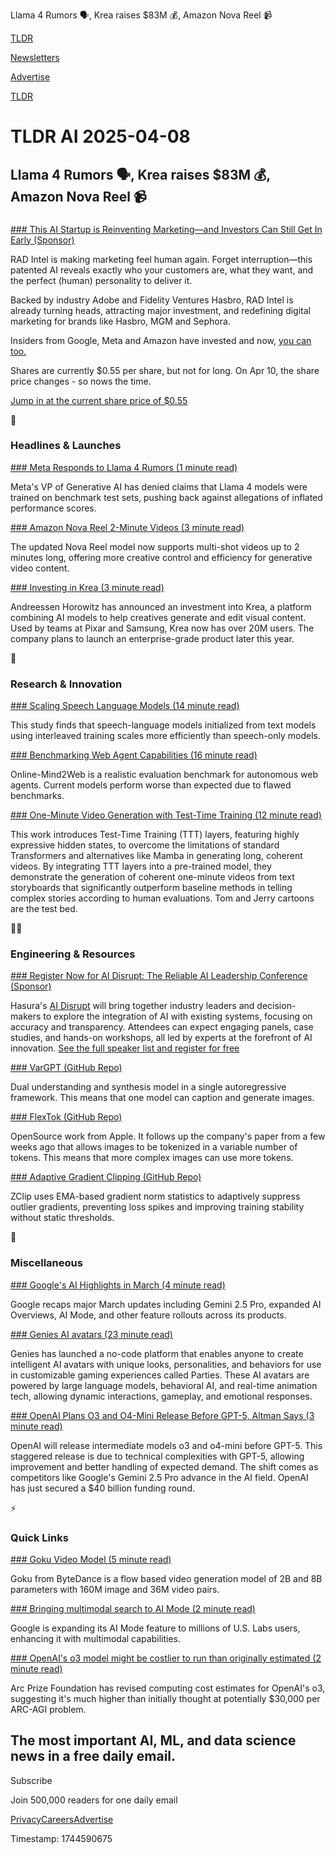 Llama 4 Rumors 🗣️, Krea raises $83M 💰, Amazon Nova Reel 📹

[TLDR](/)

[Newsletters](/newsletters)

[Advertise](https://advertise.tldr.tech/)

[TLDR](/)

# TLDR AI 2025-04-08

## Llama 4 Rumors 🗣️, Krea raises $83M 💰, Amazon Nova Reel 📹

### 

[### This AI Startup is Reinventing Marketing—and Investors Can Still Get In Early (Sponsor)](https://invest.radintel.ai/?utm_source=email&amp;utm_medium=paid-partnership_&amp;utm_campaign=partnershiprad000057__15668663975)

RAD Intel is making marketing feel human again. Forget interruption—this patented AI reveals exactly who your customers are, what they want, and the perfect (human) personality to deliver it.

Backed by industry Adobe and Fidelity Ventures Hasbro, RAD Intel is already turning heads, attracting major investment, and redefining digital marketing for brands like Hasbro, MGM and Sephora.

Insiders from Google, Meta and Amazon have invested and now, [you can too.](https://invest.radintel.ai/?utm_source=email&utm_medium=paid-partnership_&utm_campaign=partnershiprad000057__15668663975)

Shares are currently $0.55 per share, but not for long. On Apr 10, the share price changes - so nows the time.

[Jump in at the current share price of $0.55](https://invest.radintel.ai/?utm_source=email&utm_medium=paid-partnership_&utm_campaign=partnershiprad000057__15668663975)

🚀

### Headlines & Launches

[### Meta Responds to Llama 4 Rumors (1 minute read)](https://x.com/Ahmad_Al_Dahle/status/1909302532306092107?utm_source=tldrai)

Meta's VP of Generative AI has denied claims that Llama 4 models were trained on benchmark test sets, pushing back against allegations of inflated performance scores.

[### Amazon Nova Reel 2-Minute Videos (3 minute read)](https://aws.amazon.com/blogs/aws/amazon-nova-reel-1-1-featuring-up-to-2-minutes-multi-shot-videos/?utm_source=tldrai)

The updated Nova Reel model now supports multi-shot videos up to 2 minutes long, offering more creative control and efficiency for generative video content.

[### Investing in Krea (3 minute read)](https://a16z.com/announcement/investing-in-krea/?utm_source=tldrai)

Andreessen Horowitz has announced an investment into Krea, a platform combining AI models to help creatives generate and edit visual content. Used by teams at Pixar and Samsung, Krea now has over 20M users. The company plans to launch an enterprise-grade product later this year.

🧠

### Research & Innovation

[### Scaling Speech Language Models (14 minute read)](https://arxiv.org/abs/2504.02398v1?utm_source=tldrai)

This study finds that speech-language models initialized from text models using interleaved training scales more efficiently than speech-only models.

[### Benchmarking Web Agent Capabilities (16 minute read)](https://arxiv.org/abs/2504.01382v1?utm_source=tldrai)

Online-Mind2Web is a realistic evaluation benchmark for autonomous web agents. Current models perform worse than expected due to flawed benchmarks.

[### One-Minute Video Generation with Test-Time Training (12 minute read)](https://test-time-training.github.io/video-dit/?utm_source=tldrai)

This work introduces Test-Time Training (TTT) layers, featuring highly expressive hidden states, to overcome the limitations of standard Transformers and alternatives like Mamba in generating long, coherent videos. By integrating TTT layers into a pre-trained model, they demonstrate the generation of coherent one-minute videos from text storyboards that significantly outperform baseline methods in telling complex stories according to human evaluations. Tom and Jerry cartoons are the test bed.

👨‍💻

### Engineering & Resources

[### Register Now for AI Disrupt: The Reliable AI Leadership Conference (Sponsor)](https://hasura.io/events/ai-disrupt-promptql?utm_source=email&amp;utm_medium=sponsorship&amp;utm_campaign=ai-disrupt-2025&amp;utm_term=tldr)

Hasura's [AI Disrupt](https://hasura.io/events/ai-disrupt-promptql?utm_source=email&utm_medium=sponsorship&utm_campaign=ai-disrupt-2025&utm_term=tldr) will bring together industry leaders and decision-makers to explore the integration of AI with existing systems, focusing on accuracy and transparency. Attendees can expect engaging panels, case studies, and hands-on workshops, all led by experts at the forefront of AI innovation. [See the full speaker list and register for free](https://hasura.io/events/ai-disrupt-promptql?utm_source=email&utm_medium=sponsorship&utm_campaign=ai-disrupt-2025&utm_term=tldr)

[### VarGPT (GitHub Repo)](https://github.com/VARGPT-family/VARGPT-v1.1?utm_source=tldrai)

Dual understanding and synthesis model in a single autoregressive framework. This means that one model can caption and generate images.

[### FlexTok (GitHub Repo)](https://github.com/apple/ml-flextok?utm_source=tldrai)

OpenSource work from Apple. It follows up the company's paper from a few weeks ago that allows images to be tokenized in a variable number of tokens. This means that more complex images can use more tokens.

[### Adaptive Gradient Clipping (GitHub Repo)](https://github.com/bluorion-com/ZClip?utm_source=tldrai)

ZClip uses EMA-based gradient norm statistics to adaptively suppress outlier gradients, preventing loss spikes and improving training stability without static thresholds.

🎁

### Miscellaneous

[### Google's AI Highlights in March (4 minute read)](https://blog.google/technology/ai/google-ai-updates-march-2025/?utm_source=tldrai)

Google recaps major March updates including Gemini 2.5 Pro, expanded AI Overviews, AI Mode, and other feature rollouts across its products.

[### Genies AI avatars (23 minute read)](https://venturebeat.com/games/genies-unveils-user-generated-content-tools-that-let-anyone-create-custom-ai-avatars/?utm_source=tldrai)

Genies has launched a no-code platform that enables anyone to create intelligent AI avatars with unique looks, personalities, and behaviors for use in customizable gaming experiences called Parties. These AI avatars are powered by large language models, behavioral AI, and real-time animation tech, allowing dynamic interactions, gameplay, and emotional responses.

[### OpenAI Plans O3 and O4-Mini Release Before GPT-5, Altman Says (3 minute read)](https://decrypt.co/313379/openai-o3-o4-mini-release-before-gpt5?utm_source=tldrai)

OpenAI will release intermediate models o3 and o4-mini before GPT-5. This staggered release is due to technical complexities with GPT-5, allowing improvement and better handling of expected demand. The shift comes as competitors like Google's Gemini 2.5 Pro advance in the AI field. OpenAI has just secured a $40 billion funding round.

⚡️

### Quick Links

[### Goku Video Model (5 minute read)](https://saiyan-world.github.io/goku/?utm_source=tldrai)

Goku from ByteDance is a flow based video generation model of 2B and 8B parameters with 160M image and 36M video pairs.

[### Bringing multimodal search to AI Mode (2 minute read)](https://blog.google/products/search/ai-mode-multimodal-search/?utm_source=tldrai)

Google is expanding its AI Mode feature to millions of U.S. Labs users, enhancing it with multimodal capabilities.

[### OpenAI's o3 model might be costlier to run than originally estimated (2 minute read)](https://techcrunch.com/2025/04/02/openais-o3-model-might-be-costlier-to-run-than-originally-estimated/?utm_source=tldrai)

Arc Prize Foundation has revised computing cost estimates for OpenAI's o3, suggesting it's much higher than initially thought at potentially $30,000 per ARC-AGI problem.

## The most important AI, ML, and data science news in a free daily email.

Subscribe

Join 500,000 readers for one daily email

[Privacy](/privacy)[Careers](https://jobs.ashbyhq.com/tldr.tech)[Advertise](/ai/advertise)

Timestamp: 1744590675